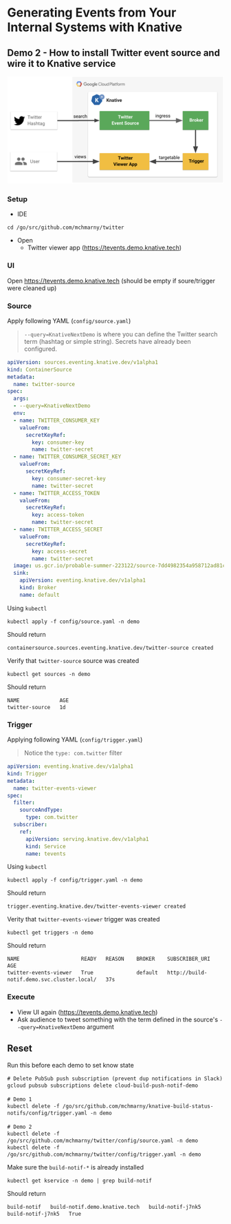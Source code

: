 # Generating Events from Your Internal Systems with Knative

## Demo 2 - How to install Twitter event source and wire it to Knative service

![Twitter event source and wire it to Knative service](img/demo2.png "Twitter event source and wire it to Knative service")

### Setup

* IDE
```shell
cd /go/src/github.com/mchmarny/twitter
```
* Open
  * Twitter viewer app (https://tevents.demo.knative.tech)

### UI

Open https://tevents.demo.knative.tech (should be empty if soure/trigger were cleaned up)


### Source

Apply following YAML (`config/source.yaml`)

> `--query=KnativeNextDemo` is where you can define the Twitter search term (hashtag or simple string). Secrets have already been configured.



```yaml
apiVersion: sources.eventing.knative.dev/v1alpha1
kind: ContainerSource
metadata:
  name: twitter-source
spec:
  args:
  - --query=KnativeNextDemo
  env:
  - name: TWITTER_CONSUMER_KEY
    valueFrom:
      secretKeyRef:
        key: consumer-key
        name: twitter-secret
  - name: TWITTER_CONSUMER_SECRET_KEY
    valueFrom:
      secretKeyRef:
        key: consumer-secret-key
        name: twitter-secret
  - name: TWITTER_ACCESS_TOKEN
    valueFrom:
      secretKeyRef:
        key: access-token
        name: twitter-secret
  - name: TWITTER_ACCESS_SECRET
    valueFrom:
      secretKeyRef:
        key: access-secret
        name: twitter-secret
  image: us.gcr.io/probable-summer-223122/source-7dd4982354a958712ad81ca4a42243dd@sha256:9bfa60a5d6edaedd5431d751595b54b1282a3f4e7b512a6bb6784e8be4699a5c
  sink:
    apiVersion: eventing.knative.dev/v1alpha1
    kind: Broker
    name: default

```

Using `kubectl`

```shell
kubectl apply -f config/source.yaml -n demo
```

Should return

```shell
containersource.sources.eventing.knative.dev/twitter-source created
```

Verify that `twitter-source` source was created

```shell
kubectl get sources -n demo
```

Should return

```shell
NAME             AGE
twitter-source   1d
```

### Trigger

Applying following YAML (`config/trigger.yaml`)

> Notice the `type: com.twitter` filter

```yaml
apiVersion: eventing.knative.dev/v1alpha1
kind: Trigger
metadata:
  name: twitter-events-viewer
spec:
  filter:
    sourceAndType:
      type: com.twitter
  subscriber:
    ref:
      apiVersion: serving.knative.dev/v1alpha1
      kind: Service
      name: tevents
```

Using `kubectl`

```shell
kubectl apply -f config/trigger.yaml -n demo
```

Should return

```shell
trigger.eventing.knative.dev/twitter-events-viewer created
```

Verity that `twitter-events-viewer` trigger was created

```shell
kubectl get triggers -n demo
```

Should return

```shell
NAME                    READY   REASON    BROKER    SUBSCRIBER_URI                               AGE
twitter-events-viewer   True              default   http://build-notif.demo.svc.cluster.local/   37s
```

### Execute

* View UI again (https://tevents.demo.knative.tech)
* Ask audience to tweet something with the term defined in the source's `--query=KnativeNextDemo` argument


## Reset

Run this before each demo to set know state

```shell
# Delete PubSub push subscription (prevent dup notifications in Slack)
gcloud pubsub subscriptions delete cloud-build-push-notif-demo

# Demo 1
kubectl delete -f /go/src/github.com/mchmarny/knative-build-status-notifs/config/trigger.yaml -n demo

# Demo 2
kubectl delete -f /go/src/github.com/mchmarny/twitter/config/source.yaml -n demo
kubectl delete -f /go/src/github.com/mchmarny/twitter/config/trigger.yaml -n demo
```

Make sure the `build-notif-*` is already installed

```shell
kubectl get kservice -n demo | grep build-notif
```

Should return

```shell
build-notif   build-notif.demo.knative.tech   build-notif-j7nk5   build-notif-j7nk5   True
```



